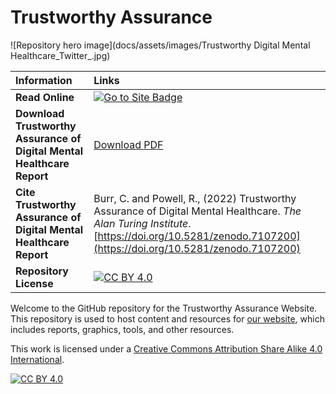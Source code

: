 # Trustworthy Assurance

![Repository hero image](docs/assets/images/Trustworthy Digital Mental Healthcare_Twitter_.jpg)

| Information | Links |
| :--- | :--- |
| **Read Online** | [![Go to Site Badge](https://img.shields.io/badge/Go%20to-Site-blue)][ta-website]|
| **Download Trustworthy Assurance of Digital Mental Healthcare Report** | [Download PDF](https://zenodo.org/record/7107200/files/final-report.pdf?download=1) |
| **Cite Trustworthy Assurance of Digital Mental Healthcare Report** | Burr, C. and Powell, R., (2022) Trustworthy Assurance of Digital Mental Healthcare. *The Alan Turing Institute*. [https://doi.org/10.5281/zenodo.7107200](https://doi.org/10.5281/zenodo.7107200) |
| **Repository License** | [![CC BY 4.0][cc-by-shield]][cc-by] |

Welcome to the GitHub repository for the Trustworthy Assurance Website.
This repository is used to host content and resources for [our website][ta-website], which includes reports, graphics, tools, and other resources.

This work is licensed under a
[Creative Commons Attribution Share Alike 4.0 International][cc-by].

[![CC BY 4.0][cc-by-image]][cc-by]

[cc-by]: https://creativecommons.org/licenses/by-sa/4.0/
[cc-by-image]: https://licensebuttons.net/l/by-sa/4.0/88x31.png
[cc-by-shield]: https://img.shields.io/badge/License-CC--BY--SA--4.0-blue
[ta-website]: https://alan-turing-institute.github.io/trustworthy-assurance
